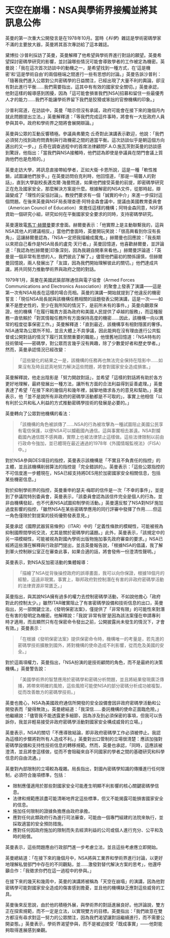 # 天空在崩塌：NSA與學術界接觸並將其訊息公佈
英曼的第一次重大公開發言是在1978年10月。當時《*科學*》雜誌是學術密碼學家不滿的主要放大器，英曼將其首次專訪給了這本雜誌。

黛博拉·沙普利採訪了英曼，英曼解釋了他希望與學術界進行對話的願望。英曼希望探討密碼學研究的影響，並討論哪些情況可能會導致學者的工作被定為機密。英曼說：「我在這次首次訪談中的動機之一，是希望找到一種方式，在‘這是機密’和‘這是學術自由’的兩個極端之間進行一些有思想的討論。」英曼告訴沙普利：「隨著我們進入公眾對公共密碼學的日益關注，已經出現了大量不利的輿論，卻沒有對此進行平衡……我們需要指出，這其中有有效的國家安全關切。」英曼承認，他對這樣的報導感到困擾，因為「這可能會損害我們[NSA]招募和留住一些最優秀人才的能力……我們不能讓學術界留下我們是狡猾或笨拙的官僚機構的印象。」

沙普利寫道，在訪談中，英曼「暗示但沒有承諾，政府可能會在接下來的幾個月內就此問題提出立法。」英曼解釋道：「等我們完成這件事時，將會有一大批政府人員參與其中。政府和學術界之間將會展開辯論。」

英曼與公眾的互動反響積極。參議員弗蘭克·丘奇對此演講表示歡迎，他說：「我們必須努力找到政府問責制與行政機密之間的適當平衡。這次訪談似乎是朝這個方向邁出的又一步。」丘奇在調查過程中的首席法律顧問F.A.O.施瓦茨對英曼的訪談感到驚訝，他指出：「當我們與NSA接觸時，他們認為即使是參議員在閉門會議上質詢他們也是危險的。」

英曼走訪大學，將訊息直接帶給學者，正如大衛·卡恩所說，這是一種「軟性推銷，試圖讓他們放手。」在英曼訪問伯克利時，他回憶道，「那是一場聾人的對話」，直到大學副校長邁克爾·海曼問道，如果他們接受英曼的前提，即密碼學研究正在危及國家安全，那麼解決方案是什麼。根據解密的NSA文件，從那時起，辯論變成了「理性的妥協討論」。教授們要求有一個「誠實的中介」來進一步探討這個問題。在後來英曼與NSF局長理查德·阿特金森會議中，提議由美國教育委員會（American Council of Education）來擔任這樣的機構；阿特金森同意，NSF將資助一個研究小組，研究如何在平衡國家安全要求的同時，支持密碼學研究。

英曼還致電[馬丁·赫爾曼](https://zh.wikipedia.org/zh-hk/%E9%A6%AC%E4%B8%81%C2%B7%E8%B5%AB%E7%88%BE%E6%9B%BC)要求會面。赫爾曼表示：「他實際上是主動聯繫我的，這與NSA其他人的建議相反。」當他們會面時，英曼開玩笑說：「很高興看到你沒有長角」，這讓赫爾曼認為，「NSA一定把我描繪成魔鬼。」赫爾曼也回應說：「我長期以來把自己看作是NSA局長的盧克·天行者。」英曼回憶道，他喜歡赫爾曼，並評論道：「我認為他[赫爾曼]印象深刻，因為我親自開車來看他。」赫爾曼評論道：「英曼是一個非常有思想的人，我們彼此了解了。」儘管他們最初的關係謹慎，但赫爾曼回憶說，兩人發展出了「友誼，因為我們開始理解彼此的關切。」他們達成共識，將共同努力推動學術界與政府之間的對話。

1979年1月，英曼在美國武裝部隊通信與電子協會（Armed Forces Communications and Electronics Association）的聚會上發表了演講——這是第一次有NSA局長在這樣的場合亮相。英曼的演講一開始就提到了他違反的機密誓言：「現任NSA局長就與該機構任務相關的話題發表公開演講，這是一次——如果不是歷史性的，至少在我所知的情況下，是前所未有的事件。」英曼向觀眾保證，他的機構「在履行職責方面為政府和美國人民提供了卓越的服務」，而這種服務一直依賴於「對其情報任務所有方面保持高度的機密……因此，該機構一向以異常的程度從事保密工作。」英曼解釋道：「直到最近，該機構享有相對隱匿的奢侈。NSA通常為公眾所不知，並且大體上不具爭議，因此能夠在沒有理由進行公共監督或公開對話的情況下履行其至關重要的職能。」他懷舊地回憶道：「NSA特有的技術領域——密碼學，對公眾而言幾乎沒有興趣，除了少數愛好者和歷史學者。」然而，英曼承認情況已經改變：

>「這些變化的結果之一是，該機構的任務再也無法完全保持在陰影中……如果沒有及時且認真地努力解決這些問題，將會對國家安全造成損害。」

英曼解釋說，他走出陰影是「努力開啟對話」，並希望「這樣的對話將有助於各方更好地理解，最終發展出一種方法，讓所有方面的合法利益得到妥善處理。」英曼表達了希望「在接下來的幾個月和幾年裡，誠摯地徵求各方的意見和幫助。」英曼表示，他「並不是說所有非政府的密碼學活動都是不可取的」，事實上他相信「以有利於公共和私人利益的方式推動密碼學技術的發展是必要的。」

英曼轉向了公眾對他機構的看法：

>「該機構的角色被誤傳了……NSA的行為被攻擊為一種試圖阻止美國公民享有電信保護，以便NSA可以攔截國內通信。這與事實相去甚遠。NSA對攔截國內通信既不感興趣，實際上也被法律禁止這樣做。這些法律限制以前由行政命令強加，並已體現在最近通過的1978年《外國情報監視法》（FISA）中。」

對於NSA參與DES項目的指控，英曼表示該機構是「不實且不負責任的指控」的主體，並且該機構削弱算法的指控是「完全錯誤的」。英曼表示：「這些公眾指控的不可信度進一步體現在，NSA已經支持將DES用於加密國家安全相關信息，包括某些機密信息。」

對於抑制學術界的指控，英曼重申約瑟夫·梅耶的信件是一次「不幸的事件」，並提到了參議院特別委員會，英曼表示，「該委員會認為該信件完全是個人的行為，並非由機構發起，也不代表NSA試圖抑制學術活動。」英曼還反駁了NSA對NSF施加過度影響的指控，「雖然NSA在某些密碼學應用的同行評審中發揮了作用……但這一角色僅限於對提案的技術優勢發表意見。」

英曼承認《國際武器貿易條例》（ITAR）中的「定義性條款的模糊性，可能被視為抑制國際間學術交流，尤其是關於密碼學的議題。」此外，英曼表示，「該規定中的另一項模糊性，可能被視為對國內學術出版物施加事先政府審查的要求。」NSA已經將這些潛在解釋與行政部門提出，並且英曼報告說，「根據NSA的倡議，我了解到軍火控制辦公室正在審查此事，如果合適的話，將會發佈一份澄清性聲明。」

英曼表示，對NSA反加密活動的集體報導：

> 「描繪了NSA從背後操控政府的誤導畫面，我可以向你保證，根據18個月的經驗，這遠非現實。事實上，聯邦政府對控制潛在有害的非政府密碼學活動的法律資源非常匱乏。」

英曼指出，與其說NSA擁有過多的權力去控制密碼學活動，不如說他擔心「政府對此的控制太少。」雖然ITAR確實阻止了有害密碼學設備和技術信息的出口，英曼指出，另一部關鍵立法，《發明保密法案》，僅提供了「非常有限」的可能性來對潛在有害的發明定為機密。他解釋說：「我說‘非常有限’是因為該法案僅在申請專利時才適用，而且顯然只有在保密命令發出之前，公開披露尚未發生的情況下，才會有效。」英曼表示：

> 「在根據《發明保密法案》提供保密命令時，機構唯一的考量是，若先進的密碼學技術擴散到國外，將對機構的使命造成不利影響，從而危及美國的安全。」

對於這兩項權力，英曼指出，「NSA扮演的是技術顧問的角色，而不是最終的決策機構。」英曼警告說：

> 「美國學術界的智慧應用於密碼學和密碼分析問題，並且將結果發現廣泛傳播，將帶來明確的風險，這些風險可能使NSA的部分密碼分析成功被複製，從而改善敵方的密碼學技術。」

英曼也擔心，NSA為美國政府通信所開發的安全設備會因非政府密碼學活動和公開發表而「變得無效」。英曼總結道：「我深信……委託機構的使命正面臨危險。」他繼續說：「儘管我不能透露更多細節，因為涉及到必須保密的事項，但我可以告訴你，我並非輕易接受非政府密碼學活動對國家安全構成威脅的立場。」

英曼表示，NSA的關切「不應導致結論，即非政府密碼學工作必須被停止。我認為這樣的步驟將對所有人造成不利。」英曼對出口管制的立場很清楚：應該加強對密碼學設備和支持性技術信息的轉移規範。然而，英曼也承認，「同時，這應該被澄清，並且將會這樣做，從而不會阻礙來自不同國家的學者之間的基礎研究和科學信息的自由流通。」

英曼對內部限制的立場較為複雜。局長指出，對國內密碼學知識的傳播進行任何限制，必須符合幾項標準，包括：

- 限制應僅適用於那些對國家安全可能產生明顯不利影響的核心關鍵密碼學信息。
- 法律和規範應該盡可能清晰地界定這些標準，但又不能揭露可能損害國家安全的信息。
- 施加任何限制的證據負擔應由政府承擔。
- 應對任何此類政府行為進行司法審查，可能由一個專門組建的法院來執行，並採取適當的安全預防措施。
- 應對任何因政府施加的限制而失去經濟利益的公司或個人進行充分、公平和及時的賠償。

英曼表示，這些問題應由行政部門進一步考慮立法，並且這些考慮應立即開始。

英曼總結道：「在接下來的幾個月中，NSA將與工業界和學術界進行討論，以更好地理解私營部門中存在的不同觀點，並……激發對替代解決方案的思考」，他還呼籲合作：「我徵求你們在這一過程中的參與。」

在接下來的幾天和幾周中，英曼的演講將被稱為「天空在崩塌」的演講，因為他對密碼學可能對國家安全造成的傷害感到擔憂，並且他的機構缺乏應對這些威脅的工具。

英曼後來反思說，由於他的積極外展，與學術界的對話進展良好。他評論說，雙方正在探索規範，而不一定是立法，以實現雙方的目標。英曼指出：「我們故意在雙方都沒有尋求對這一努力的公眾關注，因為我們渴望讓對話繼續進行，而不需要公開姿態。」英曼表示，學術界渴望參與，而不是被迫接受「既成事實」——他對能夠取得進展感到樂觀。

